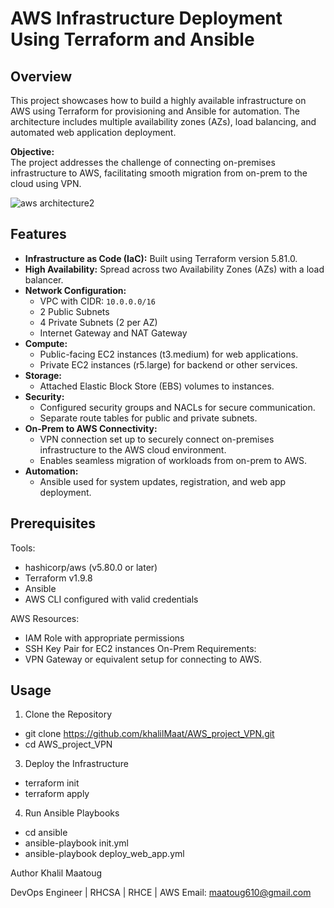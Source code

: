 # AWS Infrastructure Deployment Using Terraform and Ansible

## Overview

This project showcases how to build a highly available infrastructure on AWS using Terraform for provisioning and Ansible for automation. The architecture includes multiple availability zones (AZs), load balancing, and automated web application deployment. 

**Objective:**  
The project addresses the challenge of connecting on-premises infrastructure to AWS, facilitating smooth migration from on-prem to the cloud using VPN.

![aws architecture2](https://github.com/user-attachments/assets/45d330f7-b9e0-4b4c-9af6-9e7fc49f8e0a)

## Features

- **Infrastructure as Code (IaC):** Built using Terraform version 5.81.0.
- **High Availability:** Spread across two Availability Zones (AZs) with a load balancer.
- **Network Configuration:**
  - VPC with CIDR: `10.0.0.0/16`
  - 2 Public Subnets
  - 4 Private Subnets (2 per AZ)
  - Internet Gateway and NAT Gateway
- **Compute:**
  - Public-facing EC2 instances (t3.medium) for web applications.
  - Private EC2 instances (r5.large) for backend or other services.
- **Storage:**
  - Attached Elastic Block Store (EBS) volumes to instances.
- **Security:**
  - Configured security groups and NACLs for secure communication.
  - Separate route tables for public and private subnets.
- **On-Prem to AWS Connectivity:**
  - VPN connection set up to securely connect on-premises infrastructure to the AWS cloud environment.
  - Enables seamless migration of workloads from on-prem to AWS.
- **Automation:**
  - Ansible used for system updates, registration, and web app deployment.


## Prerequisites

Tools:
  - hashicorp/aws (v5.80.0 or later)
  - Terraform v1.9.8
  - Ansible
  - AWS CLI configured with valid credentials

AWS Resources:
  - IAM Role with appropriate permissions
  - SSH Key Pair for EC2 instances
On-Prem Requirements:
  - VPN Gateway or equivalent setup for connecting to AWS.

## Usage
1. Clone the Repository
  - git clone https://github.com/khalilMaat/AWS_project_VPN.git
  - cd AWS_project_VPN

3. Deploy the Infrastructure
  - terraform init
  - terraform apply

4. Run Ansible Playbooks
  - cd ansible
  - ansible-playbook init.yml
  - ansible-playbook deploy_web_app.yml


Author
Khalil Maatoug

DevOps Engineer | RHCSA | RHCE | AWS
Email: maatoug610@gmail.com




